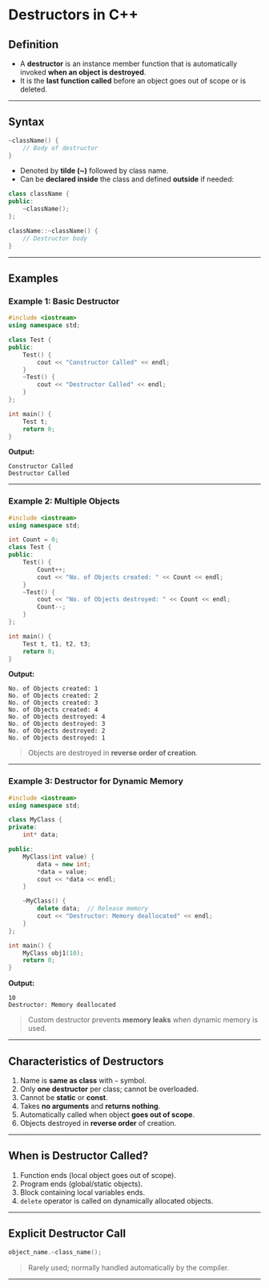 # Destructors in C++

## Definition

* A **destructor** is an instance member function that is automatically invoked **when an object is destroyed**.
* It is the **last function called** before an object goes out of scope or is deleted.

---

## Syntax

```cpp
~className() {
    // Body of destructor
}
```

* Denoted by **tilde (~)** followed by class name.
* Can be **declared inside** the class and defined **outside** if needed:

```cpp
class className {
public:
    ~className();
};

className::~className() {
    // Destructor body
}
```

---

## Examples

### **Example 1: Basic Destructor**

```cpp
#include <iostream>
using namespace std;

class Test {
public:
    Test() {
        cout << "Constructor Called" << endl;
    }
    ~Test() {
        cout << "Destructor Called" << endl;
    }
};

int main() {
    Test t;
    return 0;
}
```

**Output:**

```
Constructor Called
Destructor Called
```

---

### **Example 2: Multiple Objects**

```cpp
#include <iostream>
using namespace std;

int Count = 0;
class Test {
public:
    Test() {
        Count++;
        cout << "No. of Objects created: " << Count << endl;
    }
    ~Test() {
        cout << "No. of Objects destroyed: " << Count << endl;
        Count--;
    }
};

int main() {
    Test t, t1, t2, t3;
    return 0;
}
```

**Output:**

```
No. of Objects created: 1
No. of Objects created: 2
No. of Objects created: 3
No. of Objects created: 4
No. of Objects destroyed: 4
No. of Objects destroyed: 3
No. of Objects destroyed: 2
No. of Objects destroyed: 1
```

> Objects are destroyed in **reverse order of creation**.

---

### **Example 3: Destructor for Dynamic Memory**

```cpp
#include <iostream>
using namespace std;

class MyClass {
private:
    int* data;

public:
    MyClass(int value) {
        data = new int;
        *data = value;
        cout << *data << endl;
    }

    ~MyClass() {
        delete data;  // Release memory
        cout << "Destructor: Memory deallocated" << endl;
    }
};

int main() {
    MyClass obj1(10);
    return 0;
}
```

**Output:**

```
10
Destructor: Memory deallocated
```

> Custom destructor prevents **memory leaks** when dynamic memory is used.

---

## Characteristics of Destructors

1. Name is **same as class** with `~` symbol.
2. Only **one destructor** per class; cannot be overloaded.
3. Cannot be **static** or **const**.
4. Takes **no arguments** and **returns nothing**.
5. Automatically called when object **goes out of scope**.
6. Objects destroyed in **reverse order** of creation.

---

## When is Destructor Called?

1. Function ends (local object goes out of scope).
2. Program ends (global/static objects).
3. Block containing local variables ends.
4. `delete` operator is called on dynamically allocated objects.

---

## Explicit Destructor Call

```cpp
object_name.~class_name();
```

> Rarely used; normally handled automatically by the compiler.

---